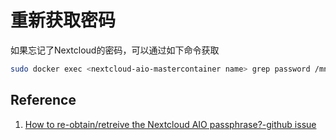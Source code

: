 # 重新获取密码

如果忘记了Nextcloud的密码，可以通过如下命令获取  
```bash
sudo docker exec <nextcloud-aio-mastercontainer name> grep password /mnt/docker-aio-config/data/configuration.json
```

## Reference
1. [How to re-obtain/retreive the Nextcloud AIO passphrase?-github issue](https://github.com/nextcloud/all-in-one/discussions/1786)
